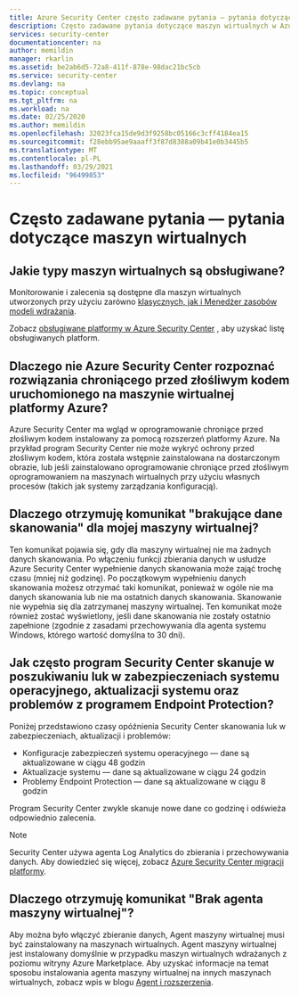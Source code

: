 ```yaml
---
title: Azure Security Center często zadawane pytania — pytania dotyczące maszyn wirtualnych
description: Często zadawane pytania dotyczące maszyn wirtualnych w Azure Security Center, produktu, który pomaga zapobiegać zagrożeniom, wykrywać je i reagować na nie
services: security-center
documentationcenter: na
author: memildin
manager: rkarlin
ms.assetid: be2ab6d5-72a8-411f-878e-98dac21bc5cb
ms.service: security-center
ms.devlang: na
ms.topic: conceptual
ms.tgt_pltfrm: na
ms.workload: na
ms.date: 02/25/2020
ms.author: memildin
ms.openlocfilehash: 32023fca15de9d3f9258bc05166c3cff4184ea15
ms.sourcegitcommit: f28ebb95ae9aaaff3f87d8388a09b41e0b3445b5
ms.translationtype: MT
ms.contentlocale: pl-PL
ms.lasthandoff: 03/29/2021
ms.locfileid: "96499853"
---
```

# <a name="faq---questions-about-virtual-machines"></a>Często zadawane pytania — pytania dotyczące maszyn wirtualnych


## <a name="what-types-of-virtual-machines-are-supported"></a>Jakie typy maszyn wirtualnych są obsługiwane?

Monitorowanie i zalecenia są dostępne dla maszyn wirtualnych utworzonych przy użyciu zarówno [klasycznych, jak i Menedżer zasobów modeli wdrażania](../azure-resource-manager/management/deployment-models.md).

Zobacz [obsługiwane platformy w Azure Security Center](security-center-os-coverage.md) , aby uzyskać listę obsługiwanych platform.


## <a name="why-doesnt-azure-security-center-recognize-the-antimalware-solution-running-on-my-azure-vm"></a>Dlaczego nie Azure Security Center rozpoznać rozwiązania chroniącego przed złośliwym kodem uruchomionego na maszynie wirtualnej platformy Azure?

Azure Security Center ma wgląd w oprogramowanie chroniące przed złośliwym kodem instalowany za pomocą rozszerzeń platformy Azure. Na przykład program Security Center nie może wykryć ochrony przed złośliwym kodem, która została wstępnie zainstalowana na dostarczonym obrazie, lub jeśli zainstalowano oprogramowanie chroniące przed złośliwym oprogramowaniem na maszynach wirtualnych przy użyciu własnych procesów (takich jak systemy zarządzania konfiguracją).


## <a name="why-do-i-get-the-message-missing-scan-data-for-my-vm"></a>Dlaczego otrzymuję komunikat "brakujące dane skanowania" dla mojej maszyny wirtualnej?

Ten komunikat pojawia się, gdy dla maszyny wirtualnej nie ma żadnych danych skanowania. Po włączeniu funkcji zbierania danych w usłudze Azure Security Center wypełnienie danych skanowania może zająć trochę czasu (mniej niż godzinę). Po początkowym wypełnieniu danych skanowania możesz otrzymać taki komunikat, ponieważ w ogóle nie ma danych skanowania lub nie ma ostatnich danych skanowania. Skanowanie nie wypełnia się dla zatrzymanej maszyny wirtualnej. Ten komunikat może również zostać wyświetlony, jeśli dane skanowania nie zostały ostatnio zapełnione (zgodnie z zasadami przechowywania dla agenta systemu Windows, którego wartość domyślna to 30 dni).


## <a name="how-often-does-security-center-scan-for-operating-system-vulnerabilities-system-updates-and-endpoint-protection-issues"></a>Jak często program Security Center skanuje w poszukiwaniu luk w zabezpieczeniach systemu operacyjnego, aktualizacji systemu oraz problemów z programem Endpoint Protection?

Poniżej przedstawiono czasy opóźnienia Security Center skanowania luk w zabezpieczeniach, aktualizacji i problemów:

- Konfiguracje zabezpieczeń systemu operacyjnego — dane są aktualizowane w ciągu 48 godzin
- Aktualizacje systemu — dane są aktualizowane w ciągu 24 godzin
- Problemy Endpoint Protection — dane są aktualizowane w ciągu 8 godzin

Program Security Center zwykle skanuje nowe dane co godzinę i odświeża odpowiednio zalecenia. 

> [!NOTE]
> Security Center używa agenta Log Analytics do zbierania i przechowywania danych. Aby dowiedzieć się więcej, zobacz [Azure Security Center migracji platformy](./security-center-enable-data-collection.md).


## <a name="why-do-i-get-the-message-vm-agent-is-missing"></a>Dlaczego otrzymuję komunikat "Brak agenta maszyny wirtualnej"?

Aby można było włączyć zbieranie danych, Agent maszyny wirtualnej musi być zainstalowany na maszynach wirtualnych. Agent maszyny wirtualnej jest instalowany domyślnie w przypadku maszyn wirtualnych wdrażanych z poziomu witryny Azure Marketplace. Aby uzyskać informacje na temat sposobu instalowania agenta maszyny wirtualnej na innych maszynach wirtualnych, zobacz wpis w blogu [Agent i rozszerzenia](https://azure.microsoft.com/blog/vm-agent-and-extensions-part-2/).